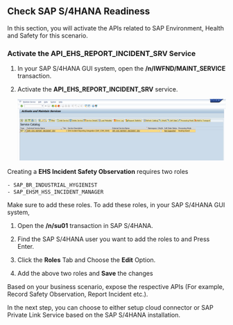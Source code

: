 ## Check SAP S/4HANA Readiness
In this section, you will activate the APIs related to SAP Environment, Health and Safety for this scenario.

### Activate the API_EHS_REPORT_INCIDENT_SRV Service

1. In your SAP S/4HANA GUI system, open the **/n/IWFND/MAINT_SERVICE** transaction.

2. Activate the **API_EHS_REPORT_INCIDENT_SRV** service.

    ![plot](./images/s4EHS-service.png)

Creating a **EHS Incident Safety Observation**  requires two roles 
```
- SAP_BR_INDUSTRIAL_HYGIENIST
- SAP_EHSM_HSS_INCIDENT_MANAGER
```

Make sure to add these roles. To add these roles, in your SAP S/4HANA GUI system, 

1. Open the **/n/su01** transaction in SAP S/4HANA.

2. Find the SAP S/4HANA user you want to add the roles to and Press Enter.

3. Click the **Roles** Tab and Choose the **Edit** Option.

4. Add the above two roles and **Save** the changes


Based on your business scenario, expose the respective APIs (For example, Record Safety Observation, Report Incident etc.).

In the next step, you can choose to either setup cloud connector or SAP Private Link Service based on the SAP S/4HANA installation.

